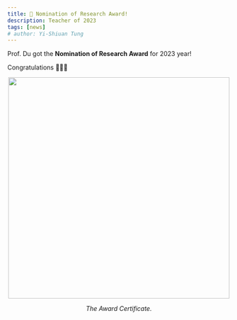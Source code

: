 ```yaml
---
title: 🎉 Nomination of Research Award!
description: Teacher of 2023
tags: [news]
# author: Yi-Shiuan Tung
---
```


Prof. Du got the **Nomination of Research Award** for 2023 year! 

Congratulations 🎉🎉🎉

<div align="center">
<img width="500" src="{{ site.baseurl }}/img/award/Nomination of Research Award 2023.jpg"/>
</div>
<p align="center" style="font-style: italic">
The Award Certificate.
</p>
